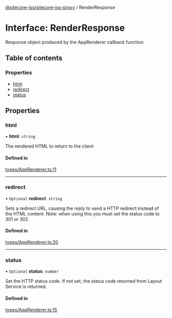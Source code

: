 [@sitecore-jss/sitecore-jss-proxy](../README.md) / RenderResponse

# Interface: RenderResponse

Response object produced by the AppRenderer callback function.

## Table of contents

### Properties

- [html](RenderResponse.md#html)
- [redirect](RenderResponse.md#redirect)
- [status](RenderResponse.md#status)

## Properties

### html

• **html**: `string`

The rendered HTML to return to the client

#### Defined in

[types/AppRenderer.ts:11](https://github.com/Sitecore/jss/blob/27e39a81c/packages/sitecore-jss-proxy/src/types/AppRenderer.ts#L11)

___

### redirect

• `Optional` **redirect**: `string`

Sets a redirect URL, causing the reply to send a HTTP redirect instead of the HTML content.
Note: when using this you must set the status code to 301 or 302.

#### Defined in

[types/AppRenderer.ts:20](https://github.com/Sitecore/jss/blob/27e39a81c/packages/sitecore-jss-proxy/src/types/AppRenderer.ts#L20)

___

### status

• `Optional` **status**: `number`

Set the HTTP status code. If not set, the status code returned from Layout Service is returned.

#### Defined in

[types/AppRenderer.ts:15](https://github.com/Sitecore/jss/blob/27e39a81c/packages/sitecore-jss-proxy/src/types/AppRenderer.ts#L15)

